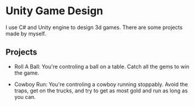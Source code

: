 # Unity Game Design

I use C# and Unity engine to design 3d games. There are some projects made by myself.

## Projects

* Roll A Ball: You're controling a ball on a table. Catch all the gems to win the game.

* Cowboy Run: You're controling a cowboy running stoppably. Avoid the traps, get on the trucks, and try to get as most gold and run as long as you can. 
